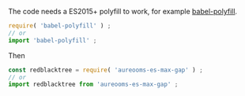 The code needs a ES2015+ polyfill to work, for example
[babel-polyfill](https://babeljs.io/docs/usage/polyfill).
```js
require( 'babel-polyfill' ) ;
// or
import 'babel-polyfill' ;
```

Then
```js
const redblacktree = require( 'aureooms-es-max-gap' ) ;
// or
import redblacktree from 'aureooms-es-max-gap' ;
```
